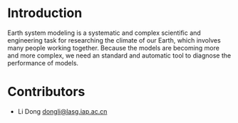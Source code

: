 # Introduction

Earth system modeling is a systematic and complex scientific and engineering task for researching the climate of our Earth, which involves many people working together. Because the models are becoming more and more complex, we need an standard and automatic tool to diagnose the performance of models.

# Contributors

- Li Dong <dongli@lasg.iap.ac.cn>

